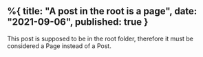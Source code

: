 %{
    title: "A post in the root is a page",
    date: "2021-09-06",
    published: true
}
---

This post is supposed to be in the root folder, therefore it must be considered a Page instead of a Post.